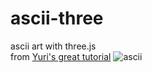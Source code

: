 # ascii-three
ascii art with three.js  
from [Yuri's great tutorial](https://www.youtube.com/watch?v=uO_r3wDfAWo)
![ascii](https://github.com/danieledep/ascii-three/blob/master/img/screenshot.png)

